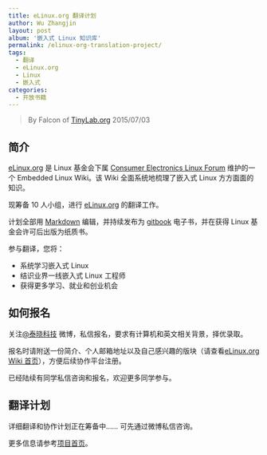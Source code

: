 ```yaml
---
title: eLinux.org 翻译计划
author: Wu Zhangjin
layout: post
album: '嵌入式 Linux 知识库'
permalink: /elinux-org-translation-project/
tags:
  - 翻译
  - eLinux.org
  - Linux
  - 嵌入式
categories:
  - 开放书籍
---
```


> By Falcon of [TinyLab.org][1]
> 2015/07/03


## 简介

[eLinux.org][2] 是 Linux 基金会下属 [Consumer Electronics Linux Forum][3] 维护的一个 Embedded Linux Wiki。该 Wiki 全面系统地梳理了嵌入式 Linux 方方面面的知识。

现筹备 10 人小组，进行 [eLinux.org][2] 的翻译工作。

计划全部用 [Markdown][4] 编辑，并持续发布为 [gitbook][5] 电子书，并在获得 Linux 基金会许可后出版为纸质书。

参与翻译，您将：

  * 系统学习嵌入式 Linux
  * 结识业界一线嵌入式 Linux 工程师
  * 获得更多学习、就业和创业机会

## 如何报名

关注[@泰晓科技][6] 微博，私信报名，要求有计算机和英文相关背景，择优录取。

报名时请附送一份简介、个人邮箱地址以及自己感兴趣的版块（请查看[eLinux.org Wiki 首页][2]），方便后续协作平台注册。

已经陆续有同学私信咨询和报名，欢迎更多同学参与。

## 翻译计划

详细翻译和协作计划正在筹备中…… 可先通过微博私信咨询。

更多信息请参考[项目首页][7]。





 [1]: http://tinylab.org
 [2]: http://elinux.org
 [3]: http://www.celinuxforum.org/
 [4]: /start-posting-with-markdown/
 [5]: http://www.gitbook.com
 [6]: http://weibo.com/tinylaborg
 [7]: /elinux/
